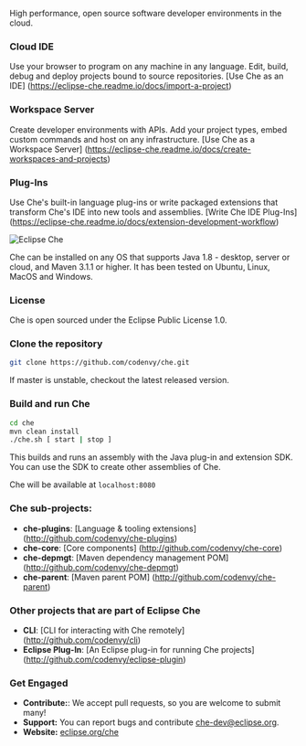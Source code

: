 High performance, open source software developer environments in the cloud.

### Cloud IDE
Use your browser to program on any machine in any language. Edit, build, debug and deploy projects bound to source repositories.  [Use Che as an IDE] (https://eclipse-che.readme.io/docs/import-a-project)

### Workspace Server
Create developer environments with APIs. Add your project types, embed custom commands and host on any infrastructure. [Use Che as a Workspace Server] (https://eclipse-che.readme.io/docs/create-workspaces-and-projects)

### Plug-Ins
Use Che's built-in language plug-ins or write packaged extensions that transform Che's IDE into new tools and assemblies. [Write Che IDE Plug-Ins] (https://eclipse-che.readme.io/docs/extension-development-workflow)



![Eclipse Che](https://www.eclipse.org/che/img/che-autocomplete.png "Eclipse Che")

Che can be installed on any OS that supports Java 1.8 - desktop, server or cloud, and Maven 3.1.1 or higher. It has been tested on Ubuntu, Linux, MacOS and Windows. 

### License
Che is open sourced under the Eclipse Public License 1.0.

### Clone the repository

```sh
git clone https://github.com/codenvy/che.git
```
If master is unstable, checkout the latest released version.

### Build and run Che
```sh
cd che
mvn clean install
./che.sh [ start | stop ]
```

This builds and runs an assembly with the Java plug-in and extension SDK. You can use the SDK to create other assemblies of Che.

Che will be available at ```localhost:8080```

### Che sub-projects:
* **che-plugins**:             [Language & tooling extensions] (http://github.com/codenvy/che-plugins)
* **che-core**:                [Core components] (http://github.com/codenvy/che-core)
* **che-depmgt**:              [Maven dependency management POM] (http://github.com/codenvy/che-depmgt)
* **che-parent**:              [Maven parent POM] (http://github.com/codenvy/che-parent)

### Other projects that are part of Eclipse Che
* **CLI**:                     [CLI for interacting with Che remotely] (http://github.com/codenvy/cli)
* **Eclipse Plug-In**:         [An Eclipse plug-in for running Che projects] (http://github.com/codenvy/eclipse-plugin)

### Get Engaged
* **Contribute:**: We accept pull requests, so you are welcome to submit many!
* **Support:** You can report bugs and contribute [che-dev@eclipse.org](email:che-dev@eclipse.org). 
* **Website:** [eclipse.org/che](https://eclipse.org/che)
